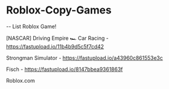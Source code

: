 # Roblox-Copy-Games

-- List Roblox Game!

[NASCAR] Driving Empire 🏎 Car Racing - https://fastupload.io/11b4b9d5c5f7cd42


Strongman Simulator - https://fastupload.io/a43960c861553e3c



Fisch - https://fastupload.io/8147bbea9361863f


Roblox.com
